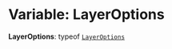 # Variable: LayerOptions

**LayerOptions**: typeof [`LayerOptions`](/en/auto-docs/core/variables/LayerOptions-1.md)
